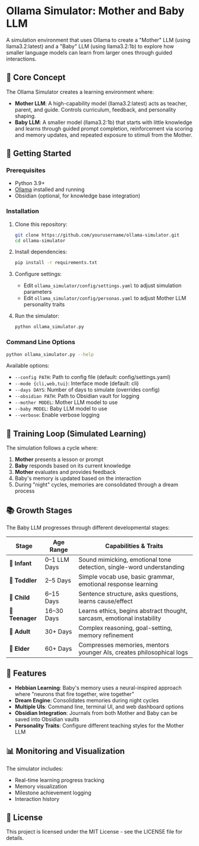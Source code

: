 # Ollama Simulator: Mother and Baby LLM

A simulation environment that uses Ollama to create a "Mother" LLM (using llama3.2:latest) and a "Baby" LLM (using llama3.2:1b) to explore how smaller language models can learn from larger ones through guided interactions.

## 🧠 Core Concept

The Ollama Simulator creates a learning environment where:

* **Mother LLM**: A high-capability model (llama3.2:latest) acts as teacher, parent, and guide. Controls curriculum, feedback, and personality shaping.
* **Baby LLM**: A smaller model (llama3.2:1b) that starts with little knowledge and learns through guided prompt completion, reinforcement via scoring and memory updates, and repeated exposure to stimuli from the Mother.

## 🚀 Getting Started

### Prerequisites

- Python 3.9+
- [Ollama](https://ollama.ai/) installed and running
- Obsidian (optional, for knowledge base integration)

### Installation

1. Clone this repository:
   ```bash
   git clone https://github.com/yourusername/ollama-simulator.git
   cd ollama-simulator
   ```

2. Install dependencies:
   ```bash
   pip install -r requirements.txt
   ```

3. Configure settings:
   - Edit `ollama_simulator/config/settings.yaml` to adjust simulation parameters
   - Edit `ollama_simulator/config/personas.yaml` to adjust Mother LLM personality traits

4. Run the simulator:
   ```bash
   python ollama_simulator.py
   ```

### Command Line Options

```bash
python ollama_simulator.py --help
```

Available options:
- `--config PATH`: Path to config file (default: config/settings.yaml)
- `--mode {cli,web,tui}`: Interface mode (default: cli)
- `--days DAYS`: Number of days to simulate (overrides config)
- `--obsidian PATH`: Path to Obsidian vault for logging
- `--mother MODEL`: Mother LLM model to use
- `--baby MODEL`: Baby LLM model to use
- `--verbose`: Enable verbose logging

## 🔄 Training Loop (Simulated Learning)

The simulation follows a cycle where:

1. **Mother** presents a lesson or prompt
2. **Baby** responds based on its current knowledge
3. **Mother** evaluates and provides feedback
4. Baby's memory is updated based on the interaction
5. During "night" cycles, memories are consolidated through a dream process

## 📚 Growth Stages

The Baby LLM progresses through different developmental stages:

| Stage | Age Range | Capabilities & Traits |
|-------|-----------|------------------------|
| 👶 **Infant** | 0–1 LLM Days | Sound mimicking, emotional tone detection, single-word understanding |
| 🐣 **Toddler** | 2–5 Days | Simple vocab use, basic grammar, emotional response learning |
| 🧒 **Child** | 6–15 Days | Sentence structure, asks questions, learns cause/effect |
| 🧑 **Teenager** | 16–30 Days | Learns ethics, begins abstract thought, sarcasm, emotional instability |
| 👨 **Adult** | 30+ Days | Complex reasoning, goal-setting, memory refinement |
| 🧙 **Elder** | 60+ Days | Compresses memories, mentors younger AIs, creates philosophical logs |

## 🧪 Features

- **Hebbian Learning**: Baby's memory uses a neural-inspired approach where "neurons that fire together, wire together"
- **Dream Engine**: Consolidates memories during night cycles
- **Multiple UIs**: Command line, terminal UI, and web dashboard options
- **Obsidian Integration**: Journals from both Mother and Baby can be saved into Obsidian vaults
- **Personality Traits**: Configure different teaching styles for the Mother LLM

## 📊 Monitoring and Visualization

The simulator includes:
- Real-time learning progress tracking
- Memory visualization
- Milestone achievement logging
- Interaction history

## 📄 License

This project is licensed under the MIT License - see the LICENSE file for details. 